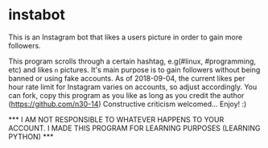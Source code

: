 # instabot
This is an Instagram bot that likes a users picture in order to gain more followers.

This program scrolls through a certain hashtag, e.g(#linux, #programming, etc) and likes `n` pictures.
It's main purpose is to gain followers without being banned or using fake accounts.
As of 2018-09-04, the current likes per hour rate limit for Instagram varies on accounts, so adjust accordingly.
You can fork, copy this program as you like as long as you credit the author (https://github.com/n30-14)
Constructive criticism welcomed... Enjoy! :)

*** I AM NOT RESPONSIBLE TO WHATEVER HAPPENS TO YOUR ACCOUNT. I MADE THIS PROGRAM FOR LEARNING PURPOSES (LEARNING PYTHON) ***
